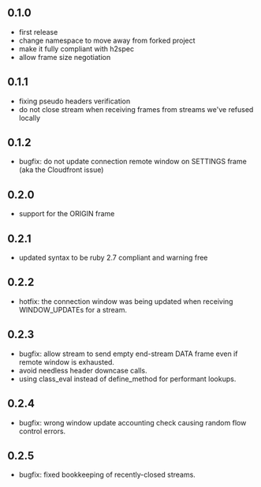 ## 0.1.0

* first release
* change namespace to move away from forked project
* make it fully compliant with h2spec
* allow frame size negotiation

## 0.1.1

* fixing pseudo headers verification
* do not close stream when receiving frames from streams we've refused locally

## 0.1.2

* bugfix: do not update connection remote window on SETTINGS frame (aka the Cloudfront issue)

## 0.2.0

* support for the ORIGIN frame

## 0.2.1

* updated syntax to be ruby 2.7 compliant and warning free

## 0.2.2

* hotfix: the connection window was being updated when receiving WINDOW_UPDATEs for a stream.

## 0.2.3

* bugfix: allow stream to send empty end-stream DATA frame even if remote window is exhausted.
* avoid needless header downcase calls.
* using class_eval instead of define_method for performant lookups.

## 0.2.4

* bugfix: wrong window update accounting check causing random flow control errors.

## 0.2.5

* bugfix: fixed bookkeeping of recently-closed streams.
